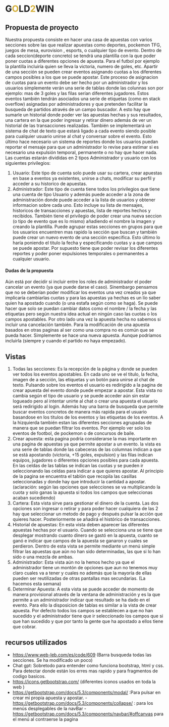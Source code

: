 # G<font color="D4AF37">O</font>LD<font color="D4AF37">2</font>WIN

## Propuesta de proyecto
Nuestra propuesta consiste en hacer una casa de apuestas con varios secciones sobre las que realizar apuestas como deportes, pockemon TFG, juegos de mesa, eurovision , esports, o cualquier tipo de evento. Dentro de cada seccion(deporte concreto) se tendrá una plantilla con la que poder poner cuotas a diferentes opciones de apuesta. Para el futbol por ejemplo la plantilla incluiría quien se lleva la victoria, numero de goles, etc.
Apartir de una sección se pueden crear eventos asignando cuotas a los diferentes campos posibles a los que se puede apostar. Este proceso de asignacion de cuotas para un evento debe ser hecho por un administrador y los usuarios simplemente verán una serie de tablas donde las colunnas son por ejemplo: mas de 3 goles y las filas serían diferentes jugadores. Estos eventos también tendrán asociados una serie de etiquetas (como en stack overflow) asignadas por administradores y que pretenden facilitar la busqueda de partidos através de un campo buscador. 
A esto hay que sumarle un historial donde poder ver las apuestas hechas y sus resultados, una cartera en la que poder ingresar y retirar dinero además de ver un historial de las transacciones realizadas. También se implementará un sistema de chat de texto que estará ligado a cada evento siendo posible para cualquier usuario unirse al chat y conversar sobre el evento. Esto último hace necesario un sistema de reportes donde los usuarios puedan reportar el mensaje para que un administrador lo revise para estimar si es necesario una expulsión temporal, permanente o no hay que hacer nada. 
Las cuentas estarán divididas en 2 tipos Administrador y usuario con los siguientes privilegios:
1. Usuario: Este tipo de cuenta solo puede usar su cartera, crear apuestas en base a eventos ya existentes, unirse a chats, modificar su perfil y acceder a su historico de apuestas.
2. Administrador: Este tipo de cuenta tiene todos los privilegios que tiene una cuenta de tipo Usuario y además puede acceder a la zona de administración donde puede acceder a la lista de usuarios y obtener informacion sobre cada uno. Esto incluye su lista de mensajes, historicos de transacciones y apuestas, lista de reportes hechos y recibidos. También tiene el privilegio de poder crear una nueva seccion (o tipo de evento que es lo mismo) añadiendo el nombre la imagen y creando la plantilla. Puede agrupar estas secciones en grupos para que los usuarios encuentren mas rapido la sección que buscan y también puede crear un nuevo evento de una sección especifica. Esto último lo haría poniendo el titulo la fecha y especificando cuotas y a que campos se puede apostar. Por supuesto tiene que poder revisar los diferentes reportes y poder poner expulsiones temporales o permanentes a cualquier usuario.  

#### Dudas de la propuesta
Aún está por decidir si incluir entre los roles de administrador el poder cancelar un evento (ya que puede darse el caso). Sinembargo pensamos que no se deberían poder modificar los eventos una vez creados ya que implicaría cambiarlas cuotas y para las apuestas ya hechas es un lío saber quien ha apostado cuando (o una estafa según como se haga). Se puede hacer que solo se puedan cambiar datos como el nombre / la fecha y las etiquetas pero según nuestra idea actual en ningún caso las cuotas o los campos apostables. 
Por otro lado una vez la apuesta hecha no sabemos si incluir una cancelación también. Para la modificación de una apuesta basados en otras paginas al ser como una compra no es común que se pueda hacer. Simplemente se hace una nueva apuesta. Aunque podríamos incluirla (siempre y cuando el partido no haya empezado).

## Vistas
1. Todas las secciones: Es la recepción de la página y donde se pueden ver todos los eventos apostables. En cada uno se ve el titulo, la fecha, imagen de a sección, las etiquetas y un botón para unirse al chat de texto. Pulsando sobre los eventos el usuario es redirigido a la pagina de crear apuesta del evento donde puede empezar a apostar. Esta vista no cambia según el tipo de usuario y se puede acceder aún sin estar logueado pero al intentar unirte al chat o crear una apuesta el usuario será redirigido al login. Además hay una barra de busqueda que permite buscar eventos concretos de manera más rapida para el usuario basandose en los titulos de los eventos y las etiquetas de los eventos. A la hizquierda también estan las diferentes secciones agrupadas de manera que se puedan filtrar los eventos. Por ejemplo ver solo los eventos de footbol, de pockemon o  de concursos de baile. 
2. Crear apuesta: esta pagina podría considerarse la mas importante en una pagina de apuestas ya que permite apostar a un evento. la vista es una serie de tablas donde las cabeceras de las columnas indican a que se está apostando (victoria, +15 goles, expulsion) y las filas indican equipos, jugadores o diferentes opciones posibles para cada apuesta. En las celdas de las tablas se indican las cuotas y se pueden ir seleccionando las celdas para indicar a que quieres apostar. Al principio de la pagina se encuentra el tablón que recopila las casillas seleccionadas y donde hay que introducir la cantidad a apostar. (aclaración: según las opciones que selecciones se va multiplicando la cuota y solo ganas la apuesta si todos los campos que seleccionas acaban sucediendo)
3. Cartera: Esta vista sirve para gestionar el dinero de la cuenta. Las dos opciones son ingresar o retirar y para poder hacer cualquiera de las 2 hay que seleccionar un metodo de pago y después pulsar la acción que quieres hacer. Posteriormente se añadirá el histórico de transacciones.
4. Historial de apuestas: En esta vista deben aparecer las diferentes apuestas hechas por el usuario. Cuando se selecciona una se tiene que desplegar mostrando cuanto dinero se gastó en la apuesta, cuanto se ganó e indicar que campos de la apuesta se ganaron y cuales se perdieron. Dentro de esta vista se permite mediante un menú simple filtrar las apuestas que aún no han sido determinadas, las que si lo han sido o una mezcla de ambas. 
5. Administrador: Esta vista aún no la hemos hecho ya que el administrador tiene un montón de opciones que aun no tenemos muy claro cuales va a tener y cuales no además que la mayoría de ellas pueden ser reutilizadas de otras pantallas mas secundarias. (La hacemos esta semana)
6. Determinar Apuesta: A esta vista se puede acceder de momento de manera provisional através de la ventana de administración y es la que permite a un administrador indicar que resultado se ha dado en el evento. Para ello la disposicion de tablas es similar a la vista de crear apuesta. Por defecto todos los campos se establecen a que no han sucedido y el administrador tiene que ir seleccionado los campos que si que han sucedido y que por tanto la gente que ha apostado a ellos tiene que cobrar.

## recursos utilizados
- https://www.web-leb.com/es/code/609 (Barra busqueda todas las secciones. Se ha modificado un poco)
- Chat gpt: Sobretodo para entender como funciona bootstrap, html y css. Para detectar donde están los erres mas rapido y para fragmentos de codigo basicos.
- https://icons.getbootstrap.com/ (diferentes iconos usados en toda la web
)
- https://getbootstrap.com/docs/5.3/components/modal/ :Para pulsar en crear mi propia apuesta y apostar. 
-https://getbootstrap.com/docs/5.3/components/collapse/ : para los menús desplegables de la navBar
-https://getbootstrap.com/docs/5.3/components/navbar/#offcanvas para el menú al contraerse la pagina